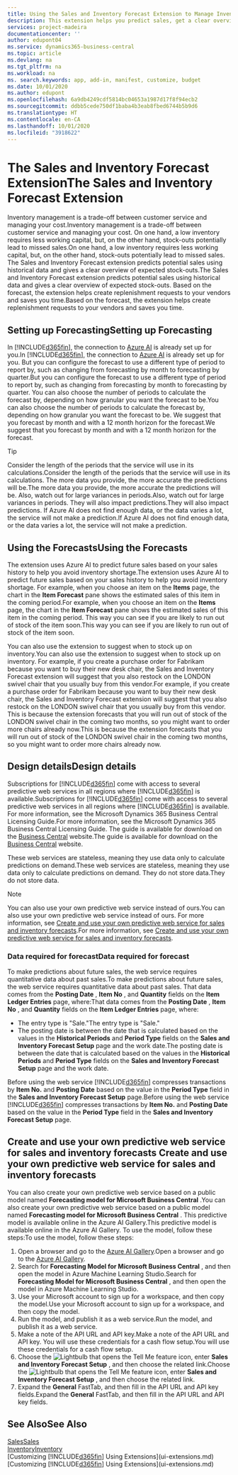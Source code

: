 ```yaml
---
title: Using the Sales and Inventory Forecast Extension to Manage Inventory | Microsoft Docs
description: This extension helps you predict sales, get a clear overview of expected stock-outs, and even helps you create replenishment requests to vendors.
services: project-madeira
documentationcenter: ''
author: edupont04
ms.service: dynamics365-business-central
ms.topic: article
ms.devlang: na
ms.tgt_pltfrm: na
ms.workload: na
ms. search.keywords: app, add-in, manifest, customize, budget
ms.date: 10/01/2020
ms.author: edupont
ms.openlocfilehash: 6a9db4249cdf5814bc04653a1987d17f8f94ecb2
ms.sourcegitcommit: ddbb5cede750df1baba4b3eab8fbed6744b5b9d6
ms.translationtype: HT
ms.contentlocale: en-CA
ms.lasthandoff: 10/01/2020
ms.locfileid: "3918622"
---
```

# <a name="the-sales-and-inventory-forecast-extension"></a><span data-ttu-id="43e02-103">The Sales and Inventory Forecast Extension</span><span class="sxs-lookup"><span data-stu-id="43e02-103">The Sales and Inventory Forecast Extension</span></span>
<span data-ttu-id="43e02-104">Inventory management is a trade-off between customer service and managing your cost.</span><span class="sxs-lookup"><span data-stu-id="43e02-104">Inventory management is a trade-off between customer service and managing your cost.</span></span> <span data-ttu-id="43e02-105">On one hand, a low inventory requires less working capital, but, on the other hand, stock-outs potentially lead to missed sales.</span><span class="sxs-lookup"><span data-stu-id="43e02-105">On one hand, a low inventory requires less working capital, but, on the other hand, stock-outs potentially lead to missed sales.</span></span> <span data-ttu-id="43e02-106">The Sales and Inventory Forecast extension predicts potential sales using historical data and gives a clear overview of expected stock-outs.</span><span class="sxs-lookup"><span data-stu-id="43e02-106">The Sales and Inventory Forecast extension predicts potential sales using historical data and gives a clear overview of expected stock-outs.</span></span> <span data-ttu-id="43e02-107">Based on the forecast, the extension helps create replenishment requests to your vendors and saves you time.</span><span class="sxs-lookup"><span data-stu-id="43e02-107">Based on the forecast, the extension helps create replenishment requests to your vendors and saves you time.</span></span>  

## <a name="setting-up-forecasting"></a><span data-ttu-id="43e02-108">Setting up Forecasting</span><span class="sxs-lookup"><span data-stu-id="43e02-108">Setting up Forecasting</span></span>
<span data-ttu-id="43e02-109">In [!INCLUDE[d365fin](includes/d365fin_md.md)], the connection to [Azure AI](https://azure.microsoft.com/overview/ai-platform/) is already set up for you.</span><span class="sxs-lookup"><span data-stu-id="43e02-109">In [!INCLUDE[d365fin](includes/d365fin_md.md)], the connection to [Azure AI](https://azure.microsoft.com/overview/ai-platform/) is already set up for you.</span></span> <span data-ttu-id="43e02-110">But you can configure the forecast to use a different type of period to report by, such as changing from forecasting by month to forecasting by quarter.</span><span class="sxs-lookup"><span data-stu-id="43e02-110">But you can configure the forecast to use a different type of period to report by, such as changing from forecasting by month to forecasting by quarter.</span></span> <span data-ttu-id="43e02-111">You can also choose the number of periods to calculate the forecast by, depending on how granular you want the forecast to be.</span><span class="sxs-lookup"><span data-stu-id="43e02-111">You can also choose the number of periods to calculate the forecast by, depending on how granular you want the forecast to be.</span></span> <span data-ttu-id="43e02-112">We suggest that you forecast by month and with a 12 month horizon for the forecast.</span><span class="sxs-lookup"><span data-stu-id="43e02-112">We suggest that you forecast by month and with a 12 month horizon for the forecast.</span></span> 

> [!TIP]  
>   <span data-ttu-id="43e02-113">Consider the length of the periods that the service will use in its calculations.</span><span class="sxs-lookup"><span data-stu-id="43e02-113">Consider the length of the periods that the service will use in its calculations.</span></span> <span data-ttu-id="43e02-114">The more data you provide, the more accurate the predictions will be.</span><span class="sxs-lookup"><span data-stu-id="43e02-114">The more data you provide, the more accurate the predictions will be.</span></span> <span data-ttu-id="43e02-115">Also, watch out for large variances in periods.</span><span class="sxs-lookup"><span data-stu-id="43e02-115">Also, watch out for large variances in periods.</span></span> <span data-ttu-id="43e02-116">They will also impact predictions.</span><span class="sxs-lookup"><span data-stu-id="43e02-116">They will also impact predictions.</span></span> <span data-ttu-id="43e02-117">If Azure AI does not find enough data, or the data varies a lot, the service will not make a prediction.</span><span class="sxs-lookup"><span data-stu-id="43e02-117">If Azure AI does not find enough data, or the data varies a lot, the service will not make a prediction.</span></span>

## <a name="using-the-forecasts"></a><span data-ttu-id="43e02-118">Using the Forecasts</span><span class="sxs-lookup"><span data-stu-id="43e02-118">Using the Forecasts</span></span>
<span data-ttu-id="43e02-119">The extension uses Azure AI to predict future sales based on your sales history to help you avoid inventory shortage.</span><span class="sxs-lookup"><span data-stu-id="43e02-119">The extension uses Azure AI to predict future sales based on your sales history to help you avoid inventory shortage.</span></span> <span data-ttu-id="43e02-120">For example, when you choose an item on the **Items** page, the chart in the **Item Forecast** pane shows the estimated sales of this item in the coming period.</span><span class="sxs-lookup"><span data-stu-id="43e02-120">For example, when you choose an item on the **Items** page, the chart in the **Item Forecast** pane shows the estimated sales of this item in the coming period.</span></span> <span data-ttu-id="43e02-121">This way you can see if you are likely to run out of stock of the item soon.</span><span class="sxs-lookup"><span data-stu-id="43e02-121">This way you can see if you are likely to run out of stock of the item soon.</span></span>  

<span data-ttu-id="43e02-122">You can also use the extension to suggest when to stock up on inventory.</span><span class="sxs-lookup"><span data-stu-id="43e02-122">You can also use the extension to suggest when to stock up on inventory.</span></span> <span data-ttu-id="43e02-123">For example, if you create a purchase order for Fabrikam because you want to buy their new desk chair, the Sales and Inventory Forecast extension will suggest that you also restock on the LONDON swivel chair that you usually buy from this vendor.</span><span class="sxs-lookup"><span data-stu-id="43e02-123">For example, if you create a purchase order for Fabrikam because you want to buy their new desk chair, the Sales and Inventory Forecast extension will suggest that you also restock on the LONDON swivel chair that you usually buy from this vendor.</span></span> <span data-ttu-id="43e02-124">This is because the extension forecasts that you will run out of stock of the LONDON swivel chair in the coming two months, so you might want to order more chairs already now.</span><span class="sxs-lookup"><span data-stu-id="43e02-124">This is because the extension forecasts that you will run out of stock of the LONDON swivel chair in the coming two months, so you might want to order more chairs already now.</span></span>  

## <a name="design-details"></a><span data-ttu-id="43e02-125">Design details</span><span class="sxs-lookup"><span data-stu-id="43e02-125">Design details</span></span>
<span data-ttu-id="43e02-126">Subscriptions for [!INCLUDE[d365fin](includes/d365fin_md.md)] come with access to several predictive web services in all regions where [!INCLUDE[d365fin](includes/d365fin_md.md)] is available.</span><span class="sxs-lookup"><span data-stu-id="43e02-126">Subscriptions for [!INCLUDE[d365fin](includes/d365fin_md.md)] come with access to several predictive web services in all regions where [!INCLUDE[d365fin](includes/d365fin_md.md)] is available.</span></span> <span data-ttu-id="43e02-127">For more information, see the Microsoft Dynamics 365 Business Central Licensing Guide.</span><span class="sxs-lookup"><span data-stu-id="43e02-127">For more information, see the Microsoft Dynamics 365 Business Central Licensing Guide.</span></span> <span data-ttu-id="43e02-128">The guide is available for download on the [Business Central](https://dynamics.microsoft.com/en-us/business-central/overview/) website.</span><span class="sxs-lookup"><span data-stu-id="43e02-128">The guide is available for download on the [Business Central](https://dynamics.microsoft.com/en-us/business-central/overview/) website.</span></span> 

<span data-ttu-id="43e02-129">These web services are stateless, meaning they use data only to calculate predictions on demand.</span><span class="sxs-lookup"><span data-stu-id="43e02-129">These web services are stateless, meaning they use data only to calculate predictions on demand.</span></span> <span data-ttu-id="43e02-130">They do not store data.</span><span class="sxs-lookup"><span data-stu-id="43e02-130">They do not store data.</span></span>

> [!NOTE]  
>   <span data-ttu-id="43e02-131">You can also use your own predictive web service instead of ours.</span><span class="sxs-lookup"><span data-stu-id="43e02-131">You can also use your own predictive web service instead of ours.</span></span> <span data-ttu-id="43e02-132">For more information, see [Create and use your own predictive web service for sales and inventory forecasts](#AnchorText).</span><span class="sxs-lookup"><span data-stu-id="43e02-132">For more information, see [Create and use your own predictive web service for sales and inventory forecasts](#AnchorText).</span></span> 

### <a name="data-required-for-forecast"></a><span data-ttu-id="43e02-133">Data required for forecast</span><span class="sxs-lookup"><span data-stu-id="43e02-133">Data required for forecast</span></span>
<span data-ttu-id="43e02-134">To make predictions about future sales, the web service requires quantitative data about past sales.</span><span class="sxs-lookup"><span data-stu-id="43e02-134">To make predictions about future sales, the web service requires quantitative data about past sales.</span></span> <span data-ttu-id="43e02-135">That data comes from the **Posting Date** , **Item No** , and **Quantity** fields on the **Item Ledger Entries** page, where:</span><span class="sxs-lookup"><span data-stu-id="43e02-135">That data comes from the **Posting Date** , **Item No** , and **Quantity** fields on the **Item Ledger Entries** page, where:</span></span>
-    <span data-ttu-id="43e02-136">The entry type is "Sale."</span><span class="sxs-lookup"><span data-stu-id="43e02-136">The entry type is "Sale."</span></span>
- <span data-ttu-id="43e02-137">The posting date is between the date that is calculated based on the values in the **Historical Periods** and **Period Type** fields on the **Sales and Inventory Forecast Setup** page and the work date.</span><span class="sxs-lookup"><span data-stu-id="43e02-137">The posting date is between the date that is calculated based on the values in the **Historical Periods** and **Period Type** fields on the **Sales and Inventory Forecast Setup** page and the work date.</span></span>

<span data-ttu-id="43e02-138">Before using the web service [!INCLUDE[d365fin](includes/d365fin_md.md)] compresses transactions by **Item No.** and **Posting Date** based on the value in the **Period Type** field in the **Sales and Inventory Forecast Setup** page.</span><span class="sxs-lookup"><span data-stu-id="43e02-138">Before using the web service [!INCLUDE[d365fin](includes/d365fin_md.md)] compresses transactions by **Item No.** and **Posting Date** based on the value in the **Period Type** field in the **Sales and Inventory Forecast Setup** page.</span></span>

## <a name="create-and-use-your-own-predictive-web-service-for-sales-and-inventory-forecasts"></a><span data-ttu-id="43e02-139"><a name="AnchorText"> </a>Create and use your own predictive web service for sales and inventory forecasts</span><span class="sxs-lookup"><span data-stu-id="43e02-139"><a name="AnchorText"> </a>Create and use your own predictive web service for sales and inventory forecasts</span></span>
<span data-ttu-id="43e02-140">You can also create your own predictive web service based on a public model named **Forecasting model for Microsoft Business Central** .</span><span class="sxs-lookup"><span data-stu-id="43e02-140">You can also create your own predictive web service based on a public model named **Forecasting model for Microsoft Business Central** .</span></span> <span data-ttu-id="43e02-141">This predictive model is available online in the Azure AI Gallery.</span><span class="sxs-lookup"><span data-stu-id="43e02-141">This predictive model is available online in the Azure AI Gallery.</span></span> <span data-ttu-id="43e02-142">To use the model, follow these steps:</span><span class="sxs-lookup"><span data-stu-id="43e02-142">To use the model, follow these steps:</span></span>  

1. <span data-ttu-id="43e02-143">Open a browser and go to the [Azure AI Gallery](https://go.microsoft.com/fwlink/?linkid=828352).</span><span class="sxs-lookup"><span data-stu-id="43e02-143">Open a browser and go to the [Azure AI Gallery](https://go.microsoft.com/fwlink/?linkid=828352).</span></span>  
2. <span data-ttu-id="43e02-144">Search for **Forecasting Model for Microsoft Business Central** , and then open the model in Azure Machine Learning Studio.</span><span class="sxs-lookup"><span data-stu-id="43e02-144">Search for **Forecasting Model for Microsoft Business Central** , and then open the model in Azure Machine Learning Studio.</span></span>  
3. <span data-ttu-id="43e02-145">Use your Microsoft account to sign up for a workspace, and then copy the model.</span><span class="sxs-lookup"><span data-stu-id="43e02-145">Use your Microsoft account to sign up for a workspace, and then copy the model.</span></span>  
4. <span data-ttu-id="43e02-146">Run the model, and publish it as a web service.</span><span class="sxs-lookup"><span data-stu-id="43e02-146">Run the model, and publish it as a web service.</span></span>  
5. <span data-ttu-id="43e02-147">Make a note of the API URL and API key.</span><span class="sxs-lookup"><span data-stu-id="43e02-147">Make a note of the API URL and API key.</span></span> <span data-ttu-id="43e02-148">You will use these credentials for a cash flow setup.</span><span class="sxs-lookup"><span data-stu-id="43e02-148">You will use these credentials for a cash flow setup.</span></span>  
6. <span data-ttu-id="43e02-149">Choose the ![Lightbulb that opens the Tell Me feature](media/ui-search/search_small.png "Tell me what you want to do") icon, enter **Sales and Inventory Forecast Setup** , and then choose the related link.</span><span class="sxs-lookup"><span data-stu-id="43e02-149">Choose the ![Lightbulb that opens the Tell Me feature](media/ui-search/search_small.png "Tell me what you want to do") icon, enter **Sales and Inventory Forecast Setup** , and then choose the related link.</span></span>  
7. <span data-ttu-id="43e02-150">Expand the **General** FastTab, and then fill in the API URL and API key fields.</span><span class="sxs-lookup"><span data-stu-id="43e02-150">Expand the **General** FastTab, and then fill in the API URL and API key fields.</span></span>  


## <a name="see-also"></a><span data-ttu-id="43e02-151">See Also</span><span class="sxs-lookup"><span data-stu-id="43e02-151">See Also</span></span>
[<span data-ttu-id="43e02-152">Sales</span><span class="sxs-lookup"><span data-stu-id="43e02-152">Sales</span></span>](sales-manage-sales.md)  
[<span data-ttu-id="43e02-153">Inventory</span><span class="sxs-lookup"><span data-stu-id="43e02-153">Inventory</span></span>](inventory-manage-inventory.md)  
<span data-ttu-id="43e02-154">[Customizing [!INCLUDE[d365fin](includes/d365fin_md.md)] Using Extensions](ui-extensions.md)</span><span class="sxs-lookup"><span data-stu-id="43e02-154">[Customizing [!INCLUDE[d365fin](includes/d365fin_md.md)] Using Extensions](ui-extensions.md)</span></span>  
